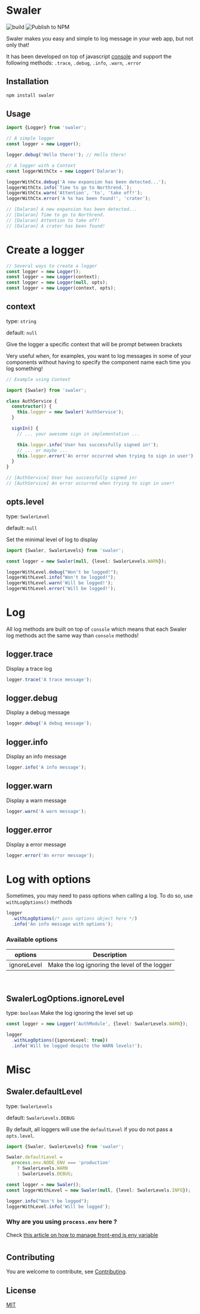 # Swaler

![build](https://github.com/imsamdez/swaler/workflows/build/badge.svg?branch=master)
![Publish to NPM](https://github.com/imsamdez/swaler/workflows/Publish%20to%20NPM/badge.svg)

Swaler makes you easy and simple to log message in your web app, but not only that!

It has been developed on top of javascript [console](https://developer.mozilla.org/en-US/docs/Web/API/console) and support the following methods: `.trace`, `.debug`, `.info`, `.warn`, `.error`

## Installation

```bash
npm install swaler
```

## Usage

```typescript
import {Logger} from 'swaler';

// A simple logger
const logger = new Logger();

logger.debug('Hello there!'); // Hello there!

// A logger with a Context
const loggerWithCtx = new Logger('Dalaran');

loggerWithCtx.debug('A new expansion has been detected...');
loggerWithCtx.info(`Time to go to Northrend.`);
loggerWithCtx.warn('Attention', 'to', 'take off!');
loggerWithCtx.error('A %s has been found!', 'crater');

// [Dalaran] A new expansion has been detected...
// [Dalaran] Time to go to Northrend.
// [Dalaran] Attention to take off!
// [Dalaran] A crater has been found!
```

# Create a logger

```typescript
// Several ways to create a logger
const logger = new Logger();
const logger = new Logger(context);
const logger = new Logger(null, opts);
const logger = new Logger(context, opts);
```

## context

type: `string`

default: `null`

Give the logger a specific context that will be prompt between brackets

Very useful when, for examples, you want to log messages in some of your components without having to specify the component name each time you log something!

```typescript
// Example using Context

import {Swaler} from 'swaler';

class AuthService {
  constructor() {
    this.logger = new Swaler('AuthService');
  }

  signIn() {
    // ... your awesome sign in implementation ...

    this.logger.info('User has successfully signed in!');
    // ... or maybe ...
    this.logger.error('An error occurred when trying to sign in user');
  }
}

// [AuthService] User has successfully signed in!
// [AuthService] An error occurred when trying to sign in user!
```

## opts.level

type: `SwalerLevel`

default: `null`

Set the minimal level of log to display

```typescript
import {Swaler, SwalerLevels} from 'swaler';

const logger = new Swaler(null, {level: SwalerLevels.WARN});

loggerWithLevel.debug("Won't be logged!");
loggerWithLevel.info("Won't be logged!");
loggerWithLevel.warn('Will be logged!');
loggerWithLevel.error('Will be logged!');
```

# Log

All log methods are built on top of `console` which means that each Swaler log methods act the same way than `console` methods!

## logger.trace

Display a trace log

```typescript
logger.trace('A trace message');
```

## logger.debug

Display a debug message

```typescript
logger.debug('A debug message');
```

## logger.info

Display an info message

```typescript
logger.info('A info message');
```

## logger.warn

Display a warn message

```typescript
logger.warn('A warn message');
```

## logger.error

Display a error message

```typescript
logger.error('An error message');
```

# Log with options

Sometimes, you may need to pass options when calling a log. To do so, use `withLogOptions()` methods

```typescript
logger
  .withLogOptions(/* pass options object here */)
  .info('An info message with options');
```

### Available options

| options     | Description                                   |
| ----------- | --------------------------------------------- |
| ignoreLevel | Make the log ignoring the level of the logger |

<br>

## SwalerLogOptions.ignoreLevel

type: `boolean`
Make the log ignoring the level set up

```typescript
const logger = new Logger('AuthModule', {level: SwalerLevels.WARN});

logger
  .withLogOptions({ignoreLevel: true})
  .info('Will be logged despite the WARN levels!');
```

# Misc

## Swaler.defaultLevel

type: `SwalerLevels`

default: `SwalerLevels.DEBUG`

By default, all loggers will use the `defaultLevel` if you do not pass a `opts.level`.

```typescript
import {Swaler, SwalerLevels} from 'swaler';

Swaler.defaultLevel =
  process.env.NODE_ENV === 'production'
    ? SwalerLevels.WARN
    : SwalerLevels.DEBUG;

const logger = new Swaler();
const loggerWithLevel = new Swaler(null, {level: SwalerLevels.INFO});

logger.info("Won't be logged");
loggerWithLevel.info('Will be logged');
```

### Why are you using `process.env` here ?

Check [this article on how to manage front-end js env variable](https://www.robertcooper.me/front-end-javascript-environment-variables)

#

## Contributing

You are welcome to contribute, see [Contributing](https://github.com/imsamdez/swaler/blob/master/.github/CONTRIBUTING.md).

## License

[MIT](https://choosealicense.com/licenses/mit/)
